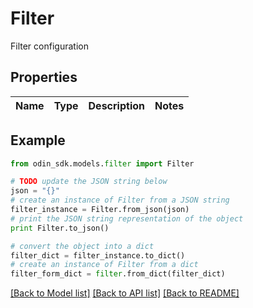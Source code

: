 # Filter

Filter configuration

## Properties

Name | Type | Description | Notes
------------ | ------------- | ------------- | -------------

## Example

```python
from odin_sdk.models.filter import Filter

# TODO update the JSON string below
json = "{}"
# create an instance of Filter from a JSON string
filter_instance = Filter.from_json(json)
# print the JSON string representation of the object
print Filter.to_json()

# convert the object into a dict
filter_dict = filter_instance.to_dict()
# create an instance of Filter from a dict
filter_form_dict = filter.from_dict(filter_dict)
```
[[Back to Model list]](../README.md#documentation-for-models) [[Back to API list]](../README.md#documentation-for-api-endpoints) [[Back to README]](../README.md)


